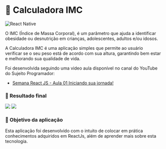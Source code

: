 # 📏 Calculadora IMC  #

<img alt='React Native' src='https://img.shields.io/badge/React-20232A?style=for-the-badge&logo=react&logoColor=61DAFB' />
<br>
<p>O IMC (Índice de Massa Corporal), é um parâmetro que ajuda a identificar obesidade ou desnutrição em crianças, adolescentes, adultos e/ou idosos.
</p>
<p>A Calculadora IMC é uma aplicação simples que permite ao usuário verificar se o seu peso está de acordo com sua altura, garantindo bem estar e melhorando sua qualidade de vida.
</p>
<p>Foi desenvolvida seguindo uma video aula disponível no canal do YouTube do Sujeito Programador:</p>
<ul>
    <li><a href='https://www.youtube.com/watch?v=K-8YYSEYaB8&t=694s'>Semana React JS - Aula 01 Iniciando sua jornada!</a></li>
</ul>

### 📸 Resultado final

<img src='https://user-images.githubusercontent.com/69828625/152426905-c32d42f1-040a-47bd-80c4-6566c1f4aeb2.png'   />
<img src='https://user-images.githubusercontent.com/69828625/152427200-ce18d791-68e2-479f-ade2-251daeda3cee.png'  />

### 🔹 Objetivo da aplicação ###

<p>Esta aplicação foi desenvolvido com o intuito de colocar em prática conhecimentos adquiridos em ReactJs, além de aprender mais sobre esta tecnologia.</p>
